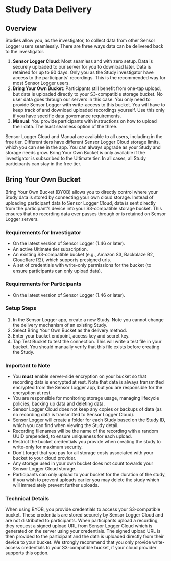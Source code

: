 # Study Data Delivery
## Overview
Studies allow you, as the investigator, to collect data from other Sensor Logger users seamlessly. There are three ways data can be delivered back to the investigator.

1. **Sensor Logger Cloud**: Most seamless and with zero setup. Data is securely uploaded to our server for you to download later. Data is retained for up to 90 days. Only you as the Study investigator have access to the participants' recordings. This is the recommended way for most Sensor Logger users. 
2. **Bring Your Own Bucket**: Participants still benefit from one-tap upload, but data is uploaded directly to your S3-compatible storage bucket. No user data goes through our servers in this case. You only need to provide Sensor Logger with write-access to this bucket. You will have to keep track of and download uploaded recordings yourself. Use this only if you have specific data governance requirements. 
3. **Manual**: You provide participants with instructions on how to upload their data. The least seamless option of the three. 

Sensor Logger Cloud and Manual are available to all users, including in the free tier. Different tiers have different Sensor Logger Cloud storage limits, which you can see in the app. You can always upgrade as your Study and storage needs grow. Bring Your Own Bucket is only available if the investigator is subscribed to the Ultimate tier. In all cases, all Study participants can stay in the free tier. 

## Bring Your Own Bucket
Bring Your Own Bucket (BYOB) allows you to directly control where your Study data is stored by connecting your own cloud storage. Instead of uploading participant data to Sensor Logger Cloud, data is sent directly from the participant’s device into your S3-compatible storage bucket. This ensures that no recording data ever passes through or is retained on Sensor Logger servers.

### Requirements for Investigator
- On the latest version of Sensor Logger (1.46 or later).
- An active Ultimate tier subscription.
- An existing S3-compatible bucket (e.g., Amazon S3, Backblaze B2, Cloudflare R2), which supports presigned urls.
- A set of credentials with write-only permissions for the bucket (to ensure participants can only upload data).

### Requirements for Participants
- On the latest version of Sensor Logger (1.46 or later).

### Setup Steps
1. In the Sensor Logger app, create a new Study. Note you cannot change the delivery mechanism of an existing Study. 
2. Select Bring Your Own Bucket as the delivery method.
3. Enter your bucket endpoint, access key and secret key.
4. Tap Test Bucket to test the connection. This will write a test file in your bucket. You should manually verify that this file exists before creating the Study. 

### Important to Note
- You **must** enable server-side encryption on your bucket so that recording data is encrypted at rest. Note that data is always transmitted encrypted from the Sensor Logger app, but you are responsible for the encryption at rest.
- You are responsible for monitoring storage usage, managing lifecycle policies, backing up data and deleting data.
- Sensor Logger Cloud does not keep any copies or backups of data (as no recording data is transmitted to Sensor Logger Cloud).
- Sensor Logger will create a folder for each Study based on the Study ID, which you can find when viewing the Study detail. 
- Recording filenames will be the name of the recording with a random UUID prepended, to ensure uniqueness for each upload. 
- Restrict the bucket credentials you provide when creating the study to write-only for maximum security.
- Don't forget that you pay for all storage costs associated with your bucket to your cloud provider.
- Any storage used in your own bucket does not count towards your Sensor Logger Cloud storage.
- Participants can only upload to your bucket for the duration of the study, if you wish to prevent uploads earlier you may delete the study which will immediately prevent further uploads.

### Technical Details
When using BYOB, you provide credentials to access your S3-compatible bucket. These credentials are stored securely by Sensor Logger Cloud and are not distributed to participants. When participants upload a recording, they request a signed upload URL from Sensor Logger Cloud which is generated on the server using your credentials. The signed upload URL is then provided to the participant and the data is uploaded directly from their device to your bucket. We strongly recommend that you only provide write-access credentials to your S3-compatible bucket, if your cloud provider supports this option.
